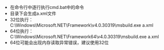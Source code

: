* 在命令行中逐行执行cmd.bat中的命令
* 目录下会生成a.xml文件
* 32位执行：C:\Windows\Microsoft.NET\Framework\v4.0.30319\msbuild.exe a.xml
* 64位执行：C:\Windows\Microsoft.NET\Framework64\v4.0.30319\msbuild.exe a.xml
* 64位可能会出现内存读取异常错误，建议使用32位